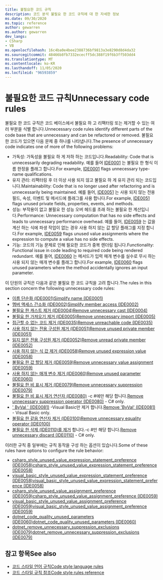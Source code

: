 ```yaml
---
title: 불필요한 코드 규칙
description: 코드 분석 불필요 한 코드 규칙에 대 한 자세한 정보
ms.date: 09/30/2020
ms.topic: reference
author: gewarren
ms.author: gewarren
dev_langs:
- CSharp
- VB
ms.openlocfilehash: 16c4ba0e4bee2388736bf9813a3e8290d8d4da32
ms.sourcegitcommit: 48466b8fb7332ececff5dc388f19f6b3ff503dd4
ms.translationtype: MT
ms.contentlocale: ko-KR
ms.lasthandoff: 11/05/2020
ms.locfileid: "96593859"
---
```

# <a name="unnecessary-code-rules"></a><span data-ttu-id="54560-103">불필요한 코드 규칙</span><span class="sxs-lookup"><span data-stu-id="54560-103">Unnecessary code rules</span></span>

<span data-ttu-id="54560-104">불필요 한 코드 규칙은 코드 베이스에서 불필요 하 고 리팩터링 또는 제거할 수 있는 여러 부분을 식별 합니다.</span><span class="sxs-lookup"><span data-stu-id="54560-104">Unnecessary code rules identify different parts of the code base that are unnecessary and can be refactored or removed.</span></span> <span data-ttu-id="54560-105">불필요 한 코드가 있으면 다음 문제 중 하나를 나타냅니다.</span><span class="sxs-lookup"><span data-stu-id="54560-105">The presence of unnecessary code indicates one of more of the following problems:</span></span>

- <span data-ttu-id="54560-106">가독성: 가독성을 불필요 하 게 저하 하는 코드입니다.</span><span class="sxs-lookup"><span data-stu-id="54560-106">Readability: Code that is unnecessarily degrading readability.</span></span> <span data-ttu-id="54560-107">예를 들어 [IDE0001](ide0001.md) 는 불필요 한 형식 이름 한정을 플래그 합니다.</span><span class="sxs-lookup"><span data-stu-id="54560-107">For example, [IDE0001](ide0001.md) flags unnecessary type-name qualifications.</span></span>
- <span data-ttu-id="54560-108">유지 관리: 리팩터링 후 더 이상 사용 되지 않고 불필요 하 게 유지 관리 되는 코드입니다.</span><span class="sxs-lookup"><span data-stu-id="54560-108">Maintainability: Code that is no longer used after refactoring and is unnecessarily being maintained.</span></span> <span data-ttu-id="54560-109">예를 들어, [IDE0051](ide0051.md) 는 사용 되지 않는 전용 필드, 속성, 이벤트 및 메서드에 플래그를 사용 합니다.</span><span class="sxs-lookup"><span data-stu-id="54560-109">For example, [IDE0051](ide0051.md) flags unused private fields, properties, events, and methods.</span></span>
- <span data-ttu-id="54560-110">성능: 부작용이 없고 불필요 한 성능 오버 헤드를 초래 하는 불필요 한 계산입니다.</span><span class="sxs-lookup"><span data-stu-id="54560-110">Performance: Unnecessary computation that has no side effects and leads to unnecessary performance overhead.</span></span> <span data-ttu-id="54560-111">예를 들어, [IDE0059](ide0059.md) 는 값을 계산 하는 식에 파생 작업이 없는 경우 사용 하지 않는 값 할당 플래그를 지정 합니다.</span><span class="sxs-lookup"><span data-stu-id="54560-111">For example, [IDE0059](ide0059.md) flags unused value assignments where the expression to compute a value has no side effects.</span></span>
- <span data-ttu-id="54560-112">기능: 코드의 기능 문제로 인해 필요한 코드가 중복 렌더링 됩니다.</span><span class="sxs-lookup"><span data-stu-id="54560-112">Functionality: Functional issue in code leading to required code being rendered redundant.</span></span> <span data-ttu-id="54560-113">예를 들어, [IDE0060](ide0060.md) 는 메서드가 입력 매개 변수를 실수로 무시 하는 사용 되지 않는 매개 변수를 플래그 합니다.</span><span class="sxs-lookup"><span data-stu-id="54560-113">For example, [IDE0060](ide0060.md) flags unused parameters where the method accidentally ignores an input parameter.</span></span>

<span data-ttu-id="54560-114">이 단원의 규칙은 다음과 같은 불필요 한 코드 규칙을 고려 합니다.</span><span class="sxs-lookup"><span data-stu-id="54560-114">The rules in this section concern the following unnecessary code rules:</span></span>

- [<span data-ttu-id="54560-115">이름 단순화 (IDE0001)</span><span class="sxs-lookup"><span data-stu-id="54560-115">Simplify name (IDE0001)</span></span>](ide0001.md)
- [<span data-ttu-id="54560-116">멤버 액세스 간소화 (IDE0002)</span><span class="sxs-lookup"><span data-stu-id="54560-116">Simplify member access (IDE0002)</span></span>](ide0002.md)
- [<span data-ttu-id="54560-117">불필요 한 캐스트 제거 (IDE0004)</span><span class="sxs-lookup"><span data-stu-id="54560-117">Remove unnecessary cast (IDE0004)</span></span>](ide0004.md)
- [<span data-ttu-id="54560-118">불필요 한 가져오기 제거 (IDE0005)</span><span class="sxs-lookup"><span data-stu-id="54560-118">Remove unnecessary import (IDE0005)</span></span>](ide0005.md)
- [<span data-ttu-id="54560-119">접근할 수 없는 코드 제거 (IDE0035)</span><span class="sxs-lookup"><span data-stu-id="54560-119">Remove unreachable code (IDE0035)</span></span>](ide0035.md)
- [<span data-ttu-id="54560-120">사용 하지 않는 전용 구성원 제거 (IDE0051)</span><span class="sxs-lookup"><span data-stu-id="54560-120">Remove unused private member (IDE0051)</span></span>](ide0051.md)
- [<span data-ttu-id="54560-121">읽지 않은 전용 구성원 제거 (IDE0052)</span><span class="sxs-lookup"><span data-stu-id="54560-121">Remove unread private member (IDE0052)</span></span>](ide0052.md)
- [<span data-ttu-id="54560-122">사용 하지 않는 식 값 제거 (IDE0058)</span><span class="sxs-lookup"><span data-stu-id="54560-122">Remove unused expression value (IDE0058)</span></span>](ide0058.md)
- [<span data-ttu-id="54560-123">불필요 한 값 할당 제거 (IDE0059)</span><span class="sxs-lookup"><span data-stu-id="54560-123">Remove unnecessary value assignment (IDE0059)</span></span>](ide0059.md)
- [<span data-ttu-id="54560-124">사용 하지 않는 매개 변수 제거 (IDE0060)</span><span class="sxs-lookup"><span data-stu-id="54560-124">Remove unused parameter (IDE0060)</span></span>](ide0060.md)
- [<span data-ttu-id="54560-125">불필요 한 비 표시 제거 (IDE0079)</span><span class="sxs-lookup"><span data-stu-id="54560-125">Remove unnecessary suppression (IDE0079)</span></span>](ide0079.md)
- <span data-ttu-id="54560-126">[불필요 한 비 표시 제거 연산자 (IDE0080)](ide0080.md) -c #에만 해당 합니다.</span><span class="sxs-lookup"><span data-stu-id="54560-126">[Remove unnecessary suppression operator (IDE0080)](ide0080.md) - C# only.</span></span>
- <span data-ttu-id="54560-127">[' ByVal ' (IDE0081)](ide0081.md) -Visual Basic만 제거 합니다.</span><span class="sxs-lookup"><span data-stu-id="54560-127">[Remove 'ByVal' (IDE0081)](ide0081.md) - Visual Basic only.</span></span>
- [<span data-ttu-id="54560-128">불필요 한 같음 연산자 제거 (IDE0100)</span><span class="sxs-lookup"><span data-stu-id="54560-128">Remove unnecessary equality operator (IDE0100)</span></span>](ide0100.md)
- <span data-ttu-id="54560-129">[불필요 한 삭제 (IDE0110)를 제거](ide0110.md) 합니다.-c #만 해당 합니다.</span><span class="sxs-lookup"><span data-stu-id="54560-129">[Remove unnecessary discard (IDE0110)](ide0110.md) - C# only.</span></span>

<span data-ttu-id="54560-130">이러한 규칙 중 일부에는 규칙 동작을 구성 하는 옵션이 있습니다.</span><span class="sxs-lookup"><span data-stu-id="54560-130">Some of these rules have options to configure the rule behavior:</span></span>

- [<span data-ttu-id="54560-131">csharp_style_unused_value_expression_statement_preference (IDE0058)</span><span class="sxs-lookup"><span data-stu-id="54560-131">csharp_style_unused_value_expression_statement_preference (IDE0058)</span></span>](ide0058.md#csharp_style_unused_value_expression_statement_preference)
- [<span data-ttu-id="54560-132">visual_basic_style_unused_value_expression_statement_preference (IDE0058)</span><span class="sxs-lookup"><span data-stu-id="54560-132">visual_basic_style_unused_value_expression_statement_preference (IDE0058)</span></span>](ide0058.md#visual_basic_style_unused_value_expression_statement_preference)
- [<span data-ttu-id="54560-133">csharp_style_unused_value_assignment_preference (IDE0059)</span><span class="sxs-lookup"><span data-stu-id="54560-133">csharp_style_unused_value_assignment_preference (IDE0059)</span></span>](ide0059.md#csharp_style_unused_value_assignment_preference)
- [<span data-ttu-id="54560-134">visual_basic_style_unused_value_assignment_preference (IDE0059)</span><span class="sxs-lookup"><span data-stu-id="54560-134">visual_basic_style_unused_value_assignment_preference (IDE0059)</span></span>](ide0059.md#visual_basic_style_unused_value_assignment_preference)
- [<span data-ttu-id="54560-135">dotnet_code_quality_unused_parameters (IDE0060)</span><span class="sxs-lookup"><span data-stu-id="54560-135">dotnet_code_quality_unused_parameters (IDE0060)</span></span>](ide0060.md#dotnet_code_quality_unused_parameters)
- [<span data-ttu-id="54560-136">dotnet_remove_unnecessary_suppression_exclusions (IDE0079)</span><span class="sxs-lookup"><span data-stu-id="54560-136">dotnet_remove_unnecessary_suppression_exclusions (IDE0079)</span></span>](ide0079.md#dotnet_remove_unnecessary_suppression_exclusions)

## <a name="see-also"></a><span data-ttu-id="54560-137">참고 항목</span><span class="sxs-lookup"><span data-stu-id="54560-137">See also</span></span>

- [<span data-ttu-id="54560-138">코드 스타일 언어 규칙</span><span class="sxs-lookup"><span data-stu-id="54560-138">Code style language rules</span></span>](language-rules.md)
- [<span data-ttu-id="54560-139">코드 스타일 규칙 참조</span><span class="sxs-lookup"><span data-stu-id="54560-139">Code style rules reference</span></span>](index.md)
